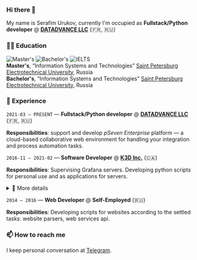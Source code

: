 ### Hi there 👋
My name is Serafim Urukov, currently I'm occupied as **Fullstack/Python developer** @ [**DATADVANCE LLC**](https://www.datadvance.net/) (:fr:, :ru:)

### 👨‍🎓 Education
![Master's](https://img.shields.io/badge/Master's-2021-crimson) ![Bachelor's](https://img.shields.io/badge/Bachelor's-2019-teal) ![IELTS](https://img.shields.io/badge/IELTS-6.5-inactive)  
**Master's**, “Information Systems and Technologies” [Saint Petersburg Electrotechnical University](https://etu.ru/en/university/), Russia  
**Bachelor's**, “Information Systems and Technologies” [Saint Petersburg Electrotechnical University](https://etu.ru/en/university/), Russia

### 📜 Experience

`2021-03 – PRESENT` — **Fullstack/Python developer** @ [**DATADVANCE LLC**](https://www.datadvance.net/) (:fr:, :ru:)

**Responsibilities**: support and develop _pSeven Enterprise_ platform — a cloud-based collaborative web environment for handling your integration and process automation tasks. 

`2016-11 – 2021-02` — **Software Developer** @ [**K3D Inc.**](https://k3d.ca/) (:canada:)

**Responsibilities**: Supervising Grafana servers. Developing python scripts for personal use and as applications for servers. 
<details>
  <summary>👀 More details</summary>
  
-	Created and maintained OPC server configuration for 80 online PLC systems.
    -	Automated KEPWare KEPServerEX configuration XML creation using XSLT script converting proprietary PLC configuration. 
    -	Configured OPC server to store real-time tag data into InfluxDB using REST.
-	Created and maintained Grafana website for 80 remote PLC systems.
    -	Automated Grafana deployment using Python, bash and Grafonnet (JSONnet)
    -	Automated creation of Grafana alerts and set up notifications routing to messengers.
    -	Automated generation of Grafana dashboards (Grafonnet).
    -	Set up environments for Grafana user to supervise data of multi storey buildings.
    -	Optimized every influxql query to increase Grafana dashboard loading time (cleaning, down sampling, aggregation). 
-	Built JSON import/export Excel add-in for standalone files and MongoDB using VBA.
    -	Add-in was possible to process folded dictionary structures and list of dictionaries. It worked with Excel 2013 and modern Excel versions.
-	Built a platform for PLC source code generation using Python and JSON.
    -	Implemented flexible configuration to generalize process of creating new building config file.
    -	Designed 10 modules for processing building data. Each module is responsible for populating data using specific algorithm.
    -	Implemented import python packages while running.
    -	Profound PLC variable processing based on plc properties. Including calculation variable sizes and addressing, module selection.
-	Wrote firmware for valve controller on STM32 platform using embedded C
    -	Communication with Panasonic PLC via MEWTOCOL.
    -	Reported telemetry using MQTT. Stats are available to view in Grafana.
    -	Software based on FreeRTOS.
    -	Implemented multi-threading, prevented most common emergency cases.
-	Developed software for initializing thermostats remotely.
    -	Source code of the software is C#, application is compiled for Windows platform.
    -	Software is designed to transfer json-serialized identification data to thermostats using UDP protocol.
</details>


`2014 – 2016` — **Web Developer** @ **Self-Employed** (:ru:)

**Responsibilities**: Developing scripts for websites according to the settled tasks: website parsers, web services api.

### 📫 How to reach me
I keep personal conversation at [Telegram](https://t.me/mifarse).

<!--
**mifarse/mifarse** is a ✨ _special_ ✨ repository because its `README.md` (this file) appears on your GitHub profile.

Here are some ideas to get you started:

- 🔭 I’m currently working on ...
- 🌱 I’m currently learning ...
- 👯 I’m looking to collaborate on ...
- 🤔 I’m looking for help with ...
- 💬 Ask me about ...
- 📫 How to reach me: ...
- 😄 Pronouns: ...
- ⚡ Fun fact: ...
-->
